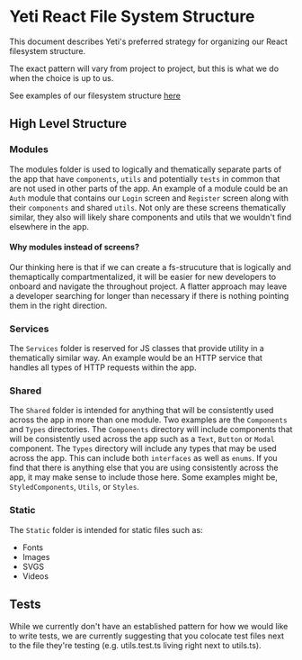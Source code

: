 # Yeti React File System Structure

This document describes Yeti's preferred strategy for organizing our React filesystem structure.

The exact pattern will vary from project to project, but this is what we do when the choice is up to us.

See examples of our filesystem structure [here](../react-fs-structure)

## High Level Structure

### Modules

The modules folder is used to logically and thematically separate parts of the app that have `components`, `utils` and potentially `tests` in common that are not used in other parts of the app. An example of a module could be an `Auth` module that contains our `Login` screen and `Register` screen along with their `components` and shared `utils`. Not only are these screens thematically similar, they also will likely share components and utils that we wouldn't find elsewhere in the app.

#### Why modules instead of screens?

Our thinking here is that if we can create a fs-strucuture that is logically and themaptically compartmentalized, it will be easier for new developers to onboard and navigate the throughout project. A flatter approach may leave a developer searching for longer than necessary if there is nothing pointing them in the right direction.

### Services

The `Services` folder is reserved for JS classes that provide utility in a thematically similar way. An example would be an HTTP service that handles all types of HTTP requests within the app.

### Shared

The `Shared` folder is intended for anything that will be consistently used across the app in more than one module. Two examples are the `Components` and `Types` directories. The `Components` directory will include components that will be consistently used across the app such as a `Text`, `Button` or `Modal` component. The `Types` directory will include any types that may be used across the app. This can include both `interfaces` as well as `enums`. If you find that there is anything else that you are using consistently across the app, it may make sense to include those here. Some examples might be, `StyledComponents`, `Utils`, or `Styles`.

### Static

The `Static` folder is intended for static files such as:

- Fonts
- Images
- SVGS
- Videos

## Tests

While we currently don't have an established pattern for how we would like to write tests, we are currently suggesting that you colocate test files next to the file they're testing (e.g. utils.test.ts living right next to utils.ts).
